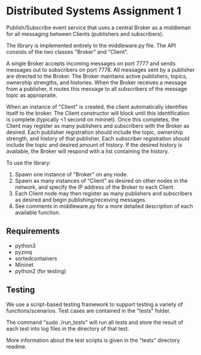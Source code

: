 # Distributed Systems Assignment 1
Publish/Subscribe event service that uses a central Broker as a middleman for all messaging between Clients (publishers and subscribers).

The library is implemented entirely in the middleware.py file. 
The API consists of the two classes "Broker" and "Client".

A single Broker accepts incoming messages on port 7777 and sends messages out to subscribers on port 7778.
All messages sent by a publisher are directed to the Broker.
The Broker maintains active publishers, topics, ownership strengths, and histories.
When the Broker receives a message from a publisher, it routes this message to all subscribers of the message topic as appropraite.

When an instance of "Client" is created, the client automatically identifies itself to the broker.
The Client constructor will block until this identification is complete (typically <1 second on mininet).
Once this completes, the Client may register as many publishers and subscribers with the Broker as desired.
Each publisher registration should include the topic, ownership strength, and history of that publisher.
Each subscriber registration should include the topic and desired amount of history.
If the desired history is available, the Broker will respond with a list containing the history.

To use the library: 
1) Spawn one instance of "Broker" on any node.
2) Spawn as many instances of "Client" as desired on other nodes in the network, and specify the IP address of the Broker to each Client.
3) Each Client node may then register as many publishers and subscribers as desired and begin publishing/receiving messages.
4) See comments in middleware.py for a more detailed description of each available function.
 

## Requirements
* python3
* pyzmq
* sortedcontainers
* Mininet
* python2 (for testing)

## Testing
We use a script-based testing framework to support testing a variety of functions/scenarios. 
Test cases are contained in the "tests" folder.

The command "sudo ./run_tests" will run all tests and store the result of each test into log files in the directory of that test.

More information about the test scripts is given in the "tests" directory readme.